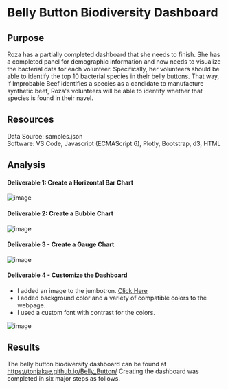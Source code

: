 # Belly Button Biodiversity Dashboard

## Purpose
Roza has a partially completed dashboard that she needs to finish. She has a completed panel for demographic information and now needs to visualize the bacterial data for each volunteer. Specifically, her volunteers should be able to identify the top 10 bacterial species in their belly buttons. That way, if Improbable Beef identifies a species as a candidate to manufacture synthetic beef, Roza's volunteers will be able to identify whether that species is found in their navel.

## Resources
Data Source: samples.json </br>
Software: VS Code, Javascript (ECMAScript 6), Plotly, Bootstrap, d3, HTML

## Analysis

#### Deliverable 1: Create a Horizontal Bar Chart

![image](https://user-images.githubusercontent.com/87340105/156867711-d7c56343-2f98-454e-b694-0567f4dda124.png)

#### Deliverable 2: Create a Bubble Chart

![image](https://user-images.githubusercontent.com/87340105/156867756-4ef9cea5-9f7b-4f82-ade8-61558102b403.png)

#### Deliverable 3 - Create a Gauge Chart

![image](https://user-images.githubusercontent.com/87340105/156867780-ff5445c0-c7e8-4e7a-a92a-b9095a9c8244.png)

#### Deliverable 4 - Customize the Dashboard
* I added an image to the jumbotron. [Click Here](https://images.wisegeek.com/blue-bacteria-with-white-background.jpg)
* I added background color and a variety of compatible colors to the webpage.
* I used a custom font with contrast for the colors.

![image](https://user-images.githubusercontent.com/87340105/156868053-f2b231c0-a30b-4c22-8ff1-b6f9dd09b46a.png)

## Results
The belly button biodiversity dashboard can be found at https://tonjakae.github.io/Belly_Button/ Creating the dashboard was completed in six major steps as follows.
